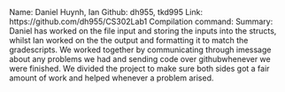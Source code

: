<h>
Name: Daniel Huynh, Ian 
Github: dh955, tkd995
Link: https://github.com/dh955/CS302Lab1
Compilation command:
</h>
Summary: Daniel has worked on the file input and storing the inputs into the structs, whilst Ian worked on the the output and
formatting it to match the gradescripts. We worked together by communicating through imessage about any problems we had and
sending code over githubwhenever we were finished. We divided the project to make sure both sides got a fair amount of work 
and helped whenever a problem arised.
